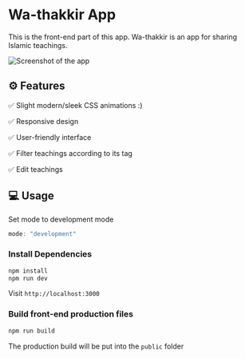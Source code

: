 # Wa-thakkir App

This is the front-end part of this app.
Wa-thakkir is an app for sharing Islamic teachings.

![Screenshot of the app](https://github.com/mohammadmansour200/wa-thakkir-frontend/assets/137171976/bdffa382-62ad-4017-ba55-5465418aacfe)

## ⚙️ Features

✅ Slight modern/sleek CSS animations :)

✅ Responsive design

✅ User-friendly interface

✅ Filter teachings according to its tag

✅ Edit teachings

## 💻 Usage

Set mode to development mode
```webpack.config.js
mode: "development"
```

### Install Dependencies


```bash
npm install
npm run dev
```
Visit `http://localhost:3000`

### Build front-end production files

```bash
npm run build
```

The production build will be put into the `public` folder
